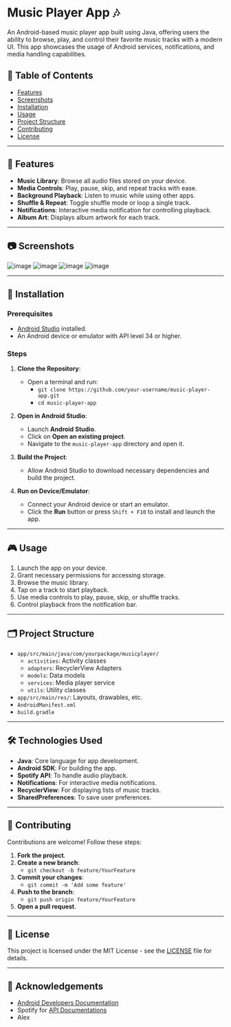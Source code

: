 # Music Player App 🎶

An Android-based music player app built using Java, offering users the ability to browse, play, and control their favorite music tracks with a modern UI. This app showcases the usage of Android services, notifications, and media handling capabilities.

## 📜 Table of Contents
- [Features](#features)
- [Screenshots](#screenshots)
- [Installation](#installation)
- [Usage](#usage)
- [Project Structure](#project-structure)
- [Contributing](#contributing)
- [License](#license)

---

## 📌 Features

- **Music Library**: Browse all audio files stored on your device.
- **Media Controls**: Play, pause, skip, and repeat tracks with ease.
- **Background Playback**: Listen to music while using other apps.
- **Shuffle & Repeat**: Toggle shuffle mode or loop a single track.
- **Notifications**: Interactive media notification for controlling playback.
- **Album Art**: Displays album artwork for each track.

---

## 📷 Screenshots
![image](https://github.com/user-attachments/assets/247364b1-d944-4ba7-83d3-101e64748c22)
![image](https://github.com/user-attachments/assets/c0848c69-4e6a-4f40-b09a-0023f74c81de)
![image](https://github.com/user-attachments/assets/758e7c5f-54d1-44bb-a687-7f8928e26f90)
![image](https://github.com/user-attachments/assets/82e465a0-3b9c-4ff1-bd54-3d3d082e1dd3)


---

## 🚀 Installation

### Prerequisites
- [Android Studio](https://developer.android.com/studio) installed.
- An Android device or emulator with API level 34 or higher.

### Steps

1. **Clone the Repository**:
   - Open a terminal and run:
     - `git clone https://github.com/your-username/music-player-app.git`
     - `cd music-player-app`

2. **Open in Android Studio**:
   - Launch **Android Studio**.
   - Click on **Open an existing project**.
   - Navigate to the `music-player-app` directory and open it.

3. **Build the Project**:
   - Allow Android Studio to download necessary dependencies and build the project.

4. **Run on Device/Emulator**:
   - Connect your Android device or start an emulator.
   - Click the **Run** button or press `Shift + F10` to install and launch the app.

---

## 🎮 Usage

1. Launch the app on your device.
2. Grant necessary permissions for accessing storage.
3. Browse the music library.
4. Tap on a track to start playback.
5. Use media controls to play, pause, skip, or shuffle tracks.
6. Control playback from the notification bar.

---

## 🗂️ Project Structure

- `app/src/main/java/com/yourpackage/musicplayer/`
  - `activities`: Activity classes
  - `adapters`: RecyclerView Adapters
  - `models`: Data models
  - `services`: Media player service
  - `utils`: Utility classes
- `app/src/main/res/`: Layouts, drawables, etc.
- `AndroidManifest.xml`
- `build.gradle`

---

## 🛠️ Technologies Used

- **Java**: Core language for app development.
- **Android SDK**: For building the app.
- **Spotify API**: To handle audio playback.
- **Notifications**: For interactive media notifications.
- **RecyclerView**: For displaying lists of music tracks.
- **SharedPreferences**: To save user preferences.

---

## 🤝 Contributing

Contributions are welcome! Follow these steps:

1. **Fork the project**.
2. **Create a new branch**:
   - `git checkout -b feature/YourFeature`
3. **Commit your changes**:
   - `git commit -m 'Add some feature'`
4. **Push to the branch**:
   - `git push origin feature/YourFeature`
5. **Open a pull request**.

---

## 📄 License

This project is licensed under the MIT License - see the [LICENSE](LICENSE) file for details.

---

## 🙏 Acknowledgements

- [Android Developers Documentation](https://developer.android.com/docs)
- Spotify for [API Documentations]([https://material.io/resources/icons/](https://developer.spotify.com/documentation/web-api))
- Alex
